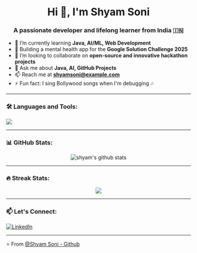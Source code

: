 <!-- README.md -->

<h1 align="center">Hi 👋, I'm Shyam Soni</h1>
<h3 align="center">A passionate developer and lifelong learner from India 🇮🇳</h3>

- 🌱 I’m currently learning **Java, AI/ML, Web Development**
- 🧠 Building a mental health app for the **Google Solution Challenge 2025**
- 👯 I’m looking to collaborate on **open-source and innovative hackathon projects**
- 💬 Ask me about **Java, AI, GitHub Projects**
- 📫 Reach me at **shyamsoni@example.com**
- ⚡ Fun fact: I sing Bollywood songs when I'm debugging 🎶

---

### 🛠️ Languages and Tools:
<p align="left">
  <img src="https://skillicons.dev/icons?i=java,python,html,css,github,git,vscode" />
</p>

---

### 📊 GitHub Stats:
<p align="center">
  <img src="https://github-readme-stats.vercel.app/api?username=Shyam4849&show_icons=true&theme=tokyonight" alt="shyam's github stats" />
</p>

---

### 🔥 Streak Stats:
<p align="center">
  <img src="https://github-readme-streak-stats.herokuapp.com/?user=Shyam4849&theme=tokyonight" />
</p>

---

### 📫 Let's Connect:
[![LinkedIn](https://img.shields.io/badge/LinkedIn-blue?logo=linkedin&style=for-the-badge)]([https://linkedin.com/in/your-profile](https://www.linkedin.com/in/shyam-kumar-soni-4017ba28b?utm_source=share&utm_campaign=share_via&utm_content=profile&utm_medium=android_app))
<!-- 
[![Twitter](https://img.shields.io/badge/Twitter-1DA1F2?logo=twitter&style=for-the-badge)](https://twitter.com/yourhandle)
[![Portfolio](https://img.shields.io/badge/Portfolio-000?logo=firefox&style=for-the-badge)](https://yourwebsite.com) 
-->

---

⭐️ From [@Shyam Soni - Github](https://github.com/Shyam4849)

